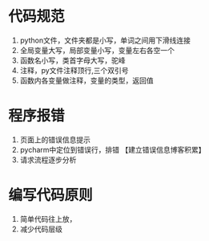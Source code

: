# 代码规范
1. python文件，文件夹都是小写，单词之间用下滑线连接
2. 全局变量大写，局部变量小写，变量左右各空一个
3. 函数名小写，类首字母大写，驼峰
4. 注释，py文件注释顶行,三个双引号
5. 函数内各变量做注释，变量的类型，返回值

# 程序报错
1. 页面上的错误信息提示
2. pycharm中定位到错误行，排错 【建立错误信息博客积累】
3. 请求流程逐步分析

# 编写代码原则
1. 简单代码往上放，
2. 减少代码层级
